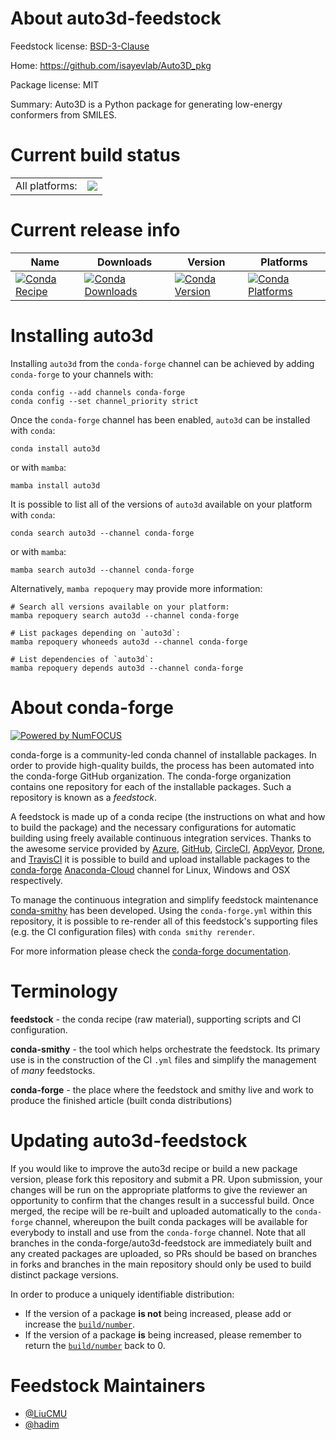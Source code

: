 About auto3d-feedstock
======================

Feedstock license: [BSD-3-Clause](https://github.com/conda-forge/auto3d-feedstock/blob/main/LICENSE.txt)

Home: https://github.com/isayevlab/Auto3D_pkg

Package license: MIT

Summary: Auto3D is a Python package for generating low-energy conformers from SMILES.

Current build status
====================


<table><tr><td>All platforms:</td>
    <td>
      <a href="https://dev.azure.com/conda-forge/feedstock-builds/_build/latest?definitionId=17924&branchName=main">
        <img src="https://dev.azure.com/conda-forge/feedstock-builds/_apis/build/status/auto3d-feedstock?branchName=main">
      </a>
    </td>
  </tr>
</table>

Current release info
====================

| Name | Downloads | Version | Platforms |
| --- | --- | --- | --- |
| [![Conda Recipe](https://img.shields.io/badge/recipe-auto3d-green.svg)](https://anaconda.org/conda-forge/auto3d) | [![Conda Downloads](https://img.shields.io/conda/dn/conda-forge/auto3d.svg)](https://anaconda.org/conda-forge/auto3d) | [![Conda Version](https://img.shields.io/conda/vn/conda-forge/auto3d.svg)](https://anaconda.org/conda-forge/auto3d) | [![Conda Platforms](https://img.shields.io/conda/pn/conda-forge/auto3d.svg)](https://anaconda.org/conda-forge/auto3d) |

Installing auto3d
=================

Installing `auto3d` from the `conda-forge` channel can be achieved by adding `conda-forge` to your channels with:

```
conda config --add channels conda-forge
conda config --set channel_priority strict
```

Once the `conda-forge` channel has been enabled, `auto3d` can be installed with `conda`:

```
conda install auto3d
```

or with `mamba`:

```
mamba install auto3d
```

It is possible to list all of the versions of `auto3d` available on your platform with `conda`:

```
conda search auto3d --channel conda-forge
```

or with `mamba`:

```
mamba search auto3d --channel conda-forge
```

Alternatively, `mamba repoquery` may provide more information:

```
# Search all versions available on your platform:
mamba repoquery search auto3d --channel conda-forge

# List packages depending on `auto3d`:
mamba repoquery whoneeds auto3d --channel conda-forge

# List dependencies of `auto3d`:
mamba repoquery depends auto3d --channel conda-forge
```


About conda-forge
=================

[![Powered by
NumFOCUS](https://img.shields.io/badge/powered%20by-NumFOCUS-orange.svg?style=flat&colorA=E1523D&colorB=007D8A)](https://numfocus.org)

conda-forge is a community-led conda channel of installable packages.
In order to provide high-quality builds, the process has been automated into the
conda-forge GitHub organization. The conda-forge organization contains one repository
for each of the installable packages. Such a repository is known as a *feedstock*.

A feedstock is made up of a conda recipe (the instructions on what and how to build
the package) and the necessary configurations for automatic building using freely
available continuous integration services. Thanks to the awesome service provided by
[Azure](https://azure.microsoft.com/en-us/services/devops/), [GitHub](https://github.com/),
[CircleCI](https://circleci.com/), [AppVeyor](https://www.appveyor.com/),
[Drone](https://cloud.drone.io/welcome), and [TravisCI](https://travis-ci.com/)
it is possible to build and upload installable packages to the
[conda-forge](https://anaconda.org/conda-forge) [Anaconda-Cloud](https://anaconda.org/)
channel for Linux, Windows and OSX respectively.

To manage the continuous integration and simplify feedstock maintenance
[conda-smithy](https://github.com/conda-forge/conda-smithy) has been developed.
Using the ``conda-forge.yml`` within this repository, it is possible to re-render all of
this feedstock's supporting files (e.g. the CI configuration files) with ``conda smithy rerender``.

For more information please check the [conda-forge documentation](https://conda-forge.org/docs/).

Terminology
===========

**feedstock** - the conda recipe (raw material), supporting scripts and CI configuration.

**conda-smithy** - the tool which helps orchestrate the feedstock.
                   Its primary use is in the construction of the CI ``.yml`` files
                   and simplify the management of *many* feedstocks.

**conda-forge** - the place where the feedstock and smithy live and work to
                  produce the finished article (built conda distributions)


Updating auto3d-feedstock
=========================

If you would like to improve the auto3d recipe or build a new
package version, please fork this repository and submit a PR. Upon submission,
your changes will be run on the appropriate platforms to give the reviewer an
opportunity to confirm that the changes result in a successful build. Once
merged, the recipe will be re-built and uploaded automatically to the
`conda-forge` channel, whereupon the built conda packages will be available for
everybody to install and use from the `conda-forge` channel.
Note that all branches in the conda-forge/auto3d-feedstock are
immediately built and any created packages are uploaded, so PRs should be based
on branches in forks and branches in the main repository should only be used to
build distinct package versions.

In order to produce a uniquely identifiable distribution:
 * If the version of a package **is not** being increased, please add or increase
   the [``build/number``](https://docs.conda.io/projects/conda-build/en/latest/resources/define-metadata.html#build-number-and-string).
 * If the version of a package **is** being increased, please remember to return
   the [``build/number``](https://docs.conda.io/projects/conda-build/en/latest/resources/define-metadata.html#build-number-and-string)
   back to 0.

Feedstock Maintainers
=====================

* [@LiuCMU](https://github.com/LiuCMU/)
* [@hadim](https://github.com/hadim/)

